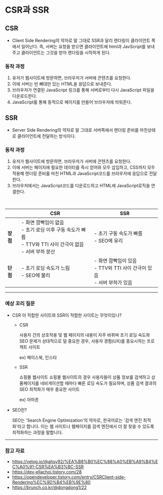 # CSR과 SSR

## CSR
* Client Side Rendering의 약자로 말 그대로 SSR과 달리 렌더링이 클라이언트 쪽에서 일어난다. 즉, 서버는 요청을 받으면 클라이언트에 html과 JavScript를 보내주고 클라이언트는 그것을 받아 렌더링을 시작하게 된다.
### 동작 과정
1. 유저가 웹사이트에 방문하면, 브라우저가 서버에 콘텐츠를 요청한다.
2. 이에 서버는 빈 뼈대만 있는 HTML을 응답으로 보내준다. 
3. 브라우저가 연결된 JavaScript 링크를 통해 서버로부터 다시 JavaScript 파일을 다운로드한다. 
4. JavaScript를 통해 동적으로 페이지를 만들어 브라우저에 띄워준다. 
## SSR
* Server Side Rendering의 약자로 말 그대로 서버쪽에서 렌더링 준비를 마친상태로 클라이언트에 전달하는 방식이다.
### 동작 과정
1. 유저가 웹사이트에 방문하면, 브라우저가 서버에 콘텐츠를 요청한다.
2. 이에 서버는 페이지에 필요한 데이터를 즉시 얻어와 모두 삽입하고, CSS까지 모두 적용해 렌더링 준비를 마친 HTML과 JavaScript코드를 브라우저에 응답으로 전달한다. 
3. 브라우저에서는 JavaScript코드를 다운로드하고 HTML에 JavaScript로직을 연결한다. 
<br/>

|               | CSR                                           | SSR                                      |
|---------------|-----------------------------------------------|------------------------------------------|
| **장점**      | - 화면 깜빡임이 없음<br> - 초기 로딩 이후 구동 속도가 빠름<br> - TTV와 TTI 사이 간극이 없음<br> - 서버 부하 분산 | - 초기 구동 속도가 빠름<br> - SEO에 유리 |
| **단점**      | - 초기 로딩 속도가 느림<br> - SEO에 불리       | - 화면 깜빡임이 있음<br> - TTV와 TTI 사이 간극이 있음<br> - 서버 부하가 있음 |


---


### 예상 꼬리 질문
* CSR 이 적합한 사이트와 SSR이 적합한 사이트는 무엇이있나?
    - CSR

        사용자 간의 상호작용 및 웹 페이지의 내용이 자주 바뀌며 초기 로딩 속도와 SEO 문제가 상대적으로 덜 중요한 경우, 사용자 경험(UX)를 중요시하는 프로젝트  사이트 
        
        ex) 페이스북, 인스타
    - SSR

        쇼핑몰 웹사이트 쇼핑몰 웹사이트의 경우 사용자들이 상품 정보를 검색하고 상품페이지를 네비게이션할 때마다 빠른 로딩 속도가 필요하며, 상품 검색 결과의 SEO 최적화가 매우 중요한 사이트

        ex) 아마존
* SEO란?

    SEO는 'Search Engine Optimization'의 약자로, 한국어로는 '검색 엔진 최적화'라고 합니다. 이는 웹 사이트나 웹페이지를 검색 엔진에서 더 잘 찾을 수 있도록 최적화하는 과정을 말합니다.
---

### 참고 자료
* https://velog.io/@ahsy92/%EA%B8%B0%EC%88%A0%EB%A9%B4%EC%A0%91-CSR%EA%B3%BC-SSR
* https://dev-ellachoi.tistory.com/28
* https://opendeveloper.tistory.com/entry/CSRClient-side-Rendering%EC%9D%B4%EB%9E%80
* https://brunch.co.kr/@dongdong1/22